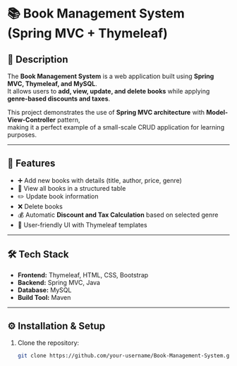 # 📚 Book Management System (Spring MVC + Thymeleaf)

## 📌 Description
The **Book Management System** is a web application built using **Spring MVC, Thymeleaf, and MySQL**.  
It allows users to **add, view, update, and delete books** while applying **genre-based discounts and taxes**.

This project demonstrates the use of **Spring MVC architecture** with **Model-View-Controller** pattern,  
making it a perfect example of a small-scale CRUD application for learning purposes.

---

## 🚀 Features
- ➕ Add new books with details (title, author, price, genre)
- 📖 View all books in a structured table
- ✏️ Update book information
- ❌ Delete books
- 💰 Automatic **Discount and Tax Calculation** based on selected genre
- 🎨 User-friendly UI with Thymeleaf templates

---

## 🛠️ Tech Stack
- **Frontend:** Thymeleaf, HTML, CSS, Bootstrap
- **Backend:** Spring MVC, Java
- **Database:** MySQL
- **Build Tool:** Maven

---

## ⚙️ Installation & Setup
1. Clone the repository:
   ```bash
   git clone https://github.com/your-username/Book-Management-System.git
